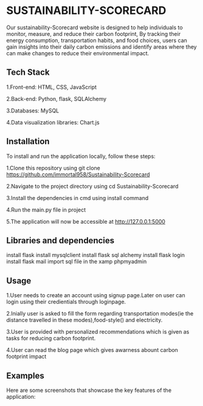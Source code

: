  # SUSTAINABILITY-SCORECARD
 
 Our sustainability-Scorecard website is designed to help individuals to monitor, measure, and reduce their carbon footprint, By tracking their energy consumption, transportation habits, and food choices, users can gain insights into their daily carbon emissions and identify areas where they can make changes to reduce their environmental impact.
 <h2>Tech Stack</h2>
 
  1.Front-end: HTML, CSS, JavaScript
  
  2.Back-end: Python, flask, SQLAlchemy
  
  3.Databases: MySQL
  
  4.Data visualization libraries: Chart.js
  
<h2>Installation</h2>
To install and run the application locally, follow these steps:

1.Clone this repository using git clone https://github.com/immortal958/Sustainability-Scorecard

2.Navigate to the project directory using cd Sustainability-Scorecard

3.Install the dependencies in cmd using install command

4.Run the main.py file in project

5.The application will now be accessible at http://127.0.0.1:5000

<h2>Libraries and dependencies</h2>
install flask
install mysqlclient
install flask sql alchemy
install flask login
install flask mail
import sql file in the xamp phpmyadmin

<h2>Usage</h2>

1.User needs to create an account using signup page.Later on user can login using their credientials through loginpage.

2.Inially user is asked to fill the form regarding transportation modes(ie the distance travelled in these modes),food-style() and electricity.

3.User is provided with personalized recommendations which is given as tasks for reducing carbon footprint.

4.User can read the blog page which gives awarness abount carbon footprint impact

<h2>Examples</h2>

Here are some screenshots that showcase the key features of the application:

